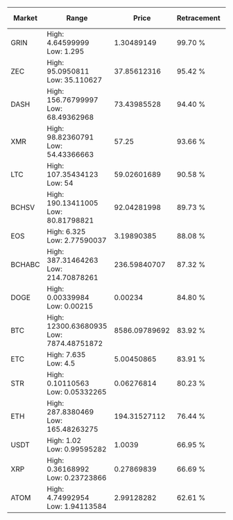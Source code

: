 | Market | Range | Price| Retracement | Doubles to 50% |
| --- | --- | --- | --- | --- |
| GRIN | High: 4.64599999<br />Low: 1.295 | 1.30489149 | 99.70 % | 2.28 |
| ZEC | High: 95.0950811<br />Low: 35.110627 | 37.85612316 | 95.42 % | 1.72 |
| DASH | High: 156.76799997<br />Low: 68.49362968 | 73.43985528 | 94.40 % | 1.53 |
| XMR | High: 98.82360791<br />Low: 54.43366663 | 57.25 | 93.66 % | 1.34 |
| LTC | High: 107.35434123<br />Low: 54 | 59.02601689 | 90.58 % | 1.37 |
| BCHSV | High: 190.13411005<br />Low: 80.81798821 | 92.04281998 | 89.73 % | 1.47 |
| EOS | High: 6.325<br />Low: 2.77590037 | 3.19890385 | 88.08 % | 1.42 |
| BCHABC | High: 387.31464263<br />Low: 214.70878261 | 236.59840707 | 87.32 % | 1.27 |
| DOGE | High: 0.00339984<br />Low: 0.00215 | 0.00234 | 84.80 % | 1.19 |
| BTC | High: 12300.63680935<br />Low: 7874.48751872 | 8586.09789692 | 83.92 % | 1.17 |
| ETC | High: 7.635<br />Low: 4.5 | 5.00450865 | 83.91 % | 1.21 |
| STR | High: 0.10110563<br />Low: 0.05332265 | 0.06276814 | 80.23 % | 1.23 |
| ETH | High: 287.8380469<br />Low: 165.48263275 | 194.31527112 | 76.44 % | 1.17 |
| USDT | High: 1.02<br />Low: 0.99595282 | 1.0039 | 66.95 % | 1.00 |
| XRP | High: 0.36168992<br />Low: 0.23723866 | 0.27869839 | 66.69 % | 1.07 |
| ATOM | High: 4.74992954<br />Low: 1.94113584 | 2.99128282 | 62.61 % | 1.12 |
